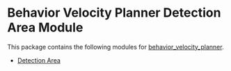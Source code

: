 # Behavior Velocity Planner Detection Area Module

This package contains the following modules for [behavior_velocity_planner](../behavior_velocity_planner/README.md).

- [Detection Area](./docs/detection-area-design.md)
